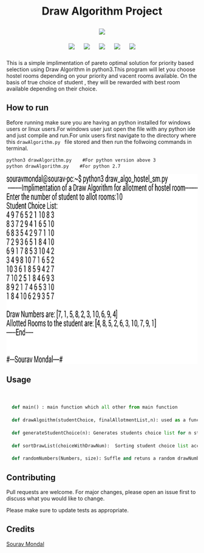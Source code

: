 <h1 align="center">Draw Algorithm Project</h1>

<p align="center">
<img style="padding:10px;" src="https://img.shields.io/badge/Open%20Source-💕%20-9cf?style=for-the-badge"><br>
<img style="padding:10px;" src="https://img.shields.io/github/contributors/souravmondaldev/DrawAlgorithmProject?style=flat-square">
<img style="padding:10px;" src="https://img.shields.io/github/forks/souravmondaldev/DrawAlgorithmProject?label=Forks&style=flat-square">
<img style="padding:10px;" src="https://img.shields.io/github/stars/souravmondaldev/DrawAlgorithmProject?style=flat-square">
<img style="padding:10px;" src="https://img.shields.io/github/languages/count/souravmondaldev/DrawAlgorithmProject?style=flat-square">
<img style="padding:10px;" src="https://img.shields.io/github/license/souravmondaldev/DrawAlgorithmProject?style=flat-square">


This is a simple implimentation of pareto optimal solution for priority based selection using Draw Algorithm in python3.This program will let you choose hostel rooms depending on your priority and vacent rooms available. On the basis of true choice of student , they will be rewarded with best room available depending on their choice.

## How to run

Before running make sure you are having an python installed for windows users or linux users.For windows user just open the file with any python ide and just compile and run.For unix users first navigate to the directory where this ```drawAlgorithm.py ``` file stored and then run the follwoing commands in terminal.

```In linux terminal or windows terminal
python3 drawAlgorithm.py    #For python version above 3
python drawAlgorithm.py    #For python 2.7
```
<img align="center" height="500" src="output-onlinetexttools.png" alt="Draw Algorithm example input output"/>

## Usage

```Python


  def main() : main function which all other from main function

  def drawAlgoithm(studentChoice, finalAllotmentList,n): used as a function for draw algorithm, generates draw number randomly, n is the number of rooms and students to be alloted. where for n student n choices list will be generated randomly via this function call
  
  def generateStudentChoice(n): Generates students choice list for n students randomly

  def sortDrawList(choiceWithDrawNum):  Sorting student choice list according to the draw numbers
  
  def randomNumbers(Numbers, size): Suffle and retuns a random drawNumber from the drawNumbersList
```

## Contributing
Pull requests are welcome. For major changes, please open an issue first to discuss what you would like to change.

Please make sure to update tests as appropriate.

## Credits
[Sourav Mondal](https://github.com/souravmondaldev)
